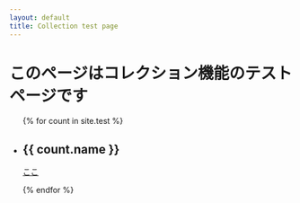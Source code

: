 ```yaml
---
layout: default
title: Collection test page
---
```

# このページはコレクション機能のテストページです

<ul>
  {% for count in site.test %}
    <li>
      <h2>{{ count.name }}</h2>
      <p><a href = "{{ count.url}}">ここ</a></p>
  <!--    <p>{{ count.content | markdownify }}</p> -->
    </li>
  {% endfor %}
</ul>
